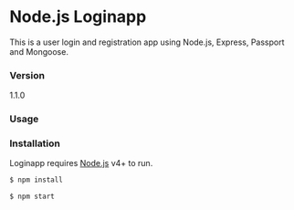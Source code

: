 # Node.js Loginapp

This is a user login and registration app using Node.js, Express, Passport and Mongoose. 

### Version
1.1.0

### Usage


### Installation

Loginapp requires [Node.js](https://nodejs.org/) v4+ to run.

```sh
$ npm install
```

```sh
$ npm start
```
